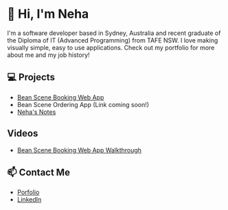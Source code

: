 # :star2: Hi, I'm Neha 
I'm a software developer based in Sydney, Australia and recent graduate of the Diploma of IT (Advanced Programming) from TAFE NSW.
I love making visually simple, easy to use applications. Check out my portfolio for more about me and my job history!
## :computer: Projects
- [Bean Scene Booking Web App](https://github.com/nehasagade/bean-scene-booking)
- Bean Scene Ordering App (Link coming soon!)
- [Neha's Notes](https://github.com/nehasagade/NehasNotes)
## Videos
- [Bean Scene Booking Web App Walkthrough](https://youtu.be/241r4socUlc)
## :mailbox: Contact Me
- [Porfolio](https://nehasagade.github.io/)
- [LinkedIn](https://www.linkedin.com/in/neha-s-0a4141174/)
